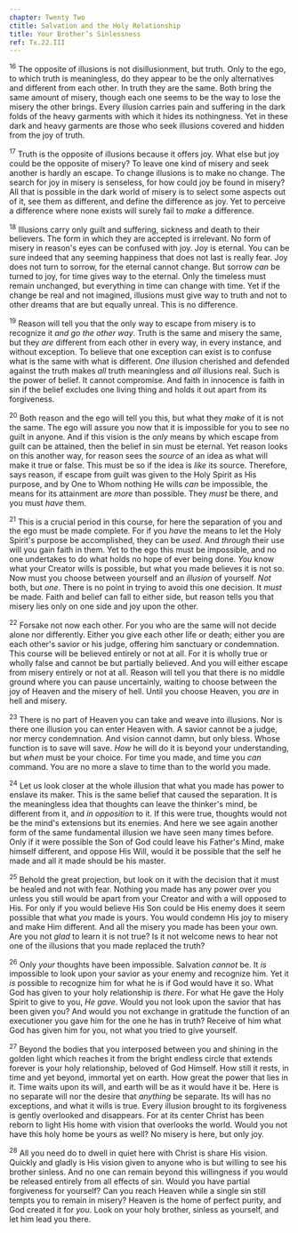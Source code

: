 ```yaml
---
chapter: Twenty Two
ctitle: Salvation and the Holy Relationship
title: Your Brother’s Sinlessness
ref: Tx.22.III
---
```


<sup>16</sup> The opposite of illusions is not disillusionment, but truth. Only to
the ego, to which truth is meaningless, do they appear to be the only
alternatives and different from each other. In truth they are the same.
Both bring the same amount of misery, though each one seems to be the
way to lose the misery the other brings. Every illusion carries pain and
suffering in the dark folds of the heavy garments with which it hides
its nothingness. Yet in these dark and heavy garments are those who seek
illusions covered and hidden from the joy of truth.

<sup>17</sup> Truth is the opposite of illusions because it offers joy. What else
but joy could be the opposite of misery? To leave one kind of misery and
seek another is hardly an escape. To change illusions is to make no
change. The search for joy in misery is senseless, for how could joy be
found in misery? All that is possible in the dark world of misery is to
select some aspects out of it, see them as different, and define the
difference as joy. Yet to perceive a difference where none exists will
surely fail to *make* a difference.

<sup>18</sup> Illusions carry only guilt and suffering, sickness and death to their
believers. The form in which they are accepted is irrelevant. No form of
misery in reason's eyes can be confused with joy. Joy is eternal. You
can be sure indeed that any seeming happiness that does not last is
really fear. Joy does not turn to sorrow, for the eternal cannot change.
But sorrow *can* be turned to joy, for time gives way to the eternal.
Only the timeless must remain unchanged, but everything in time can
change with time. Yet if the change be real and not imagined, illusions
must give way to truth and not to other dreams that are but equally
unreal. This is no difference.

<sup>19</sup> Reason will tell you that the only way to escape from misery is to
recognize it *and* *go the other way*. Truth is the same and misery the
same, but they *are* different from each other in every way, in every
instance, and without exception. To believe that one exception can exist
is to confuse what is the same with what is different. *One* illusion
cherished and defended against the truth makes *all* truth meaningless
and *all* illusions real. Such is the power of belief. It cannot
compromise. And faith in innocence is faith in sin if the belief
excludes one living thing and holds it out apart from its forgiveness.

<sup>20</sup> Both reason and the ego will tell you this, but what they *make* of
it is not the same. The ego will assure you now that it is impossible
for you to see no guilt in anyone. And if this vision is the *only*
means by which escape from guilt can be attained, then the belief in sin
must be eternal. Yet reason looks on this another way, for reason sees
the *source* of an idea as what will make it true or false. This must be
so if the idea is *like* its source. Therefore, says reason, if escape
from guilt was given to the Holy Spirit as His purpose, and by One to
Whom nothing He wills *can* be impossible, the means for its attainment
are *more* than possible. They *must* be there, and you must *have*
them.

<sup>21</sup> This is a crucial period in this course, for here the separation of
you and the ego must be made complete. For if you *have* the means to
let the Holy Spirit's purpose be accomplished, they can be *used*. And
*through* their use will you gain faith in them. Yet to the ego this
must be impossible, and no one undertakes to do what holds no hope of
ever being done. *You* know what your Creator wills is possible, but
what you made believes it is not so. Now must you choose between
yourself and an *illusion* of yourself. *Not* both, but *one*. There is
no point in trying to avoid this one decision. It *must* be made. Faith
and belief can fall to either side, but reason tells you that misery
lies only on one side and joy upon the other.

<sup>22</sup> Forsake not now each other. For you who are the same will not decide
alone nor differently. Either you give each other life or death; either
you are each other's savior or his judge, offering him sanctuary or
condemnation. This course will be believed entirely or not at all. For
it is wholly true or wholly false and cannot be but partially believed.
And you will either escape from misery entirely or not at all. Reason
will tell you that there is no middle ground where you can pause
uncertainly, waiting to choose between the joy of Heaven and the misery
of hell. Until you choose Heaven, you *are* in hell and misery.

<sup>23</sup> There is no part of Heaven you can take and weave into illusions. Nor
is there one illusion you can enter Heaven with. A savior cannot be a
judge, nor mercy condemnation. And vision cannot damn, but only bless.
Whose function is to save will save. *How* he will do it is beyond your
understanding, but *when* must be your choice. For time you made, and
time you *can* command. You are no more a slave to time than to the
world you made.

<sup>24</sup> Let us look closer at the whole illusion that what you made has power
to enslave its maker. This is the same belief that caused the
separation. It is the meaningless idea that thoughts can leave the
thinker's mind, be different from it, and *in opposition* to it. If this
were true, thoughts would not be the mind's extensions but its enemies.
And here we see again another form of the same fundamental illusion we
have seen many times before. Only if it were possible the Son of God
could leave his Father's Mind, make himself different, and oppose His
Will, would it be possible that the self he made and all it made should
be his master.

<sup>25</sup> Behold the great projection, but look on it with the decision that it
must be healed and not with fear. Nothing you made has any power over
you unless you still would be apart from your Creator and with a will
opposed to His. For only if you would believe His Son could be His enemy
does it seem possible that what *you* made is yours. You would condemn
His joy to misery and make Him different. And all the misery you made
has been your own. Are you not *glad* to learn it is not true? Is it not
welcome news to hear not one of the illusions that you made replaced the
truth?

<sup>26</sup> Only *your* thoughts have been impossible. Salvation *cannot* be. It
*is* impossible to look upon your savior as your enemy and recognize
him. Yet it *is* possible to recognize him for what he is if God would
have it so. What God has given to your holy relationship is *there*. For
what He gave the Holy Spirit to give to you, *He gave*. Would you not
look upon the savior that has been given you? And would you not exchange
in gratitude the function of an executioner you gave him for the one he
has in truth? Receive of him what God has given him for you, not what
you tried to give yourself.

<sup>27</sup> Beyond the bodies that you interposed between you and shining in the
golden light which reaches it from the bright endless circle that
extends forever is your holy relationship, beloved of God Himself. How
still it rests, in time and yet beyond, immortal yet on earth. How great
the power that lies in it. Time waits upon its will, and earth will be
as it would have it be. Here is no separate will nor the desire that
*anything* be separate. Its will has no exceptions, and what it wills is
true. Every illusion brought to its forgiveness is gently overlooked and
disappears. For at its center Christ has been reborn to light His home
with vision that overlooks the world. Would you not have this holy home
be yours as well? No misery is here, but only joy.

<sup>28</sup> All you need do to dwell in quiet here with Christ is share His
vision. Quickly and gladly is His vision given to anyone who is but
willing to see his brother sinless. And no one can remain beyond this
willingness if you would be released entirely from all effects of sin.
Would you have partial forgiveness for yourself? Can you reach Heaven
while a single sin still tempts you to remain in misery? Heaven is the
home of perfect purity, and God created it for *you*. Look on your holy
brother, sinless as yourself, and let him lead you there.

